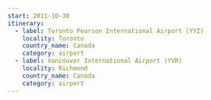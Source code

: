 ```yaml
---
start: 2011-10-30
itinerary:
  - label: Toronto Pearson International Airport (YYZ)
    locality: Toronto
    country_name: Canada
    category: airport
  - label: Vancouver International Airport (YVR)
    locality: Richmond
    country_name: Canada
    category: airport
---
```

